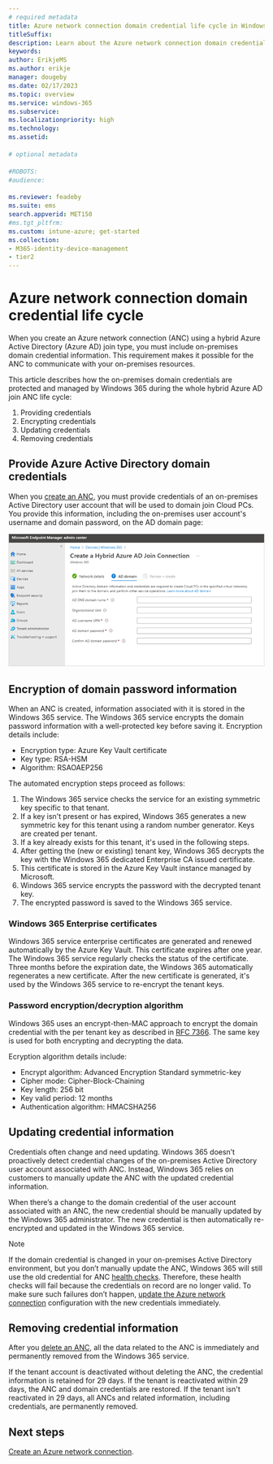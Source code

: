 ```yaml
---
# required metadata
title: Azure network connection domain credential life cycle in Windows 365
titleSuffix:
description: Learn about the Azure network connection domain credential life cycle in Windows 365.
keywords:
author: ErikjeMS  
ms.author: erikje
manager: dougeby
ms.date: 02/17/2023
ms.topic: overview
ms.service: windows-365
ms.subservice:
ms.localizationpriority: high
ms.technology:
ms.assetid: 

# optional metadata

#ROBOTS:
#audience:

ms.reviewer: feadeby
ms.suite: ems
search.appverid: MET150
#ms.tgt_pltfrm:
ms.custom: intune-azure; get-started
ms.collection:
- M365-identity-device-management
- tier2
---
```


# Azure network connection domain credential life cycle

When you create an Azure network connection (ANC) using a hybrid Azure Active Directory (Azure AD) join type, you must include on-premises domain credential information. This requirement makes it possible for the ANC to communicate with your on-premises resources.

This article describes how the on-premises domain credentials are protected and managed by Windows 365 during the whole hybrid Azure AD join ANC life cycle:

1. Providing credentials
2. Encrypting credentials
3. Updating credentials
4. Removing credentials

## Provide Azure Active Directory domain credentials

When you [create an ANC](create-azure-network-connection.md), you must provide credentials of an on-premises Active Directory user account that will be used to domain  join Cloud PCs. You provide this information, including the on-premises user account's username and domain password, on the AD domain page:

![Screenshot of AD domain page](./media/azure-network-connection-domain-credential/azure-ad-page.png)

## Encryption of domain password information

When an ANC is created, information associated with it is stored in the Windows 365 service. The Windows 365 service encrypts the domain password information with a well-protected key before saving it. Encryption details include:

- Encryption type: Azure Key Vault certificate
- Key type: RSA-HSM
- Algorithm: RSAOAEP256

The automated encryption steps proceed as follows:

1. The Windows 365 service checks the service for an existing symmetric key specific to that tenant.
2. If a key isn't present or has expired, Windows 365 generates a new symmetric key for this tenant using a random number generator. Keys are created per tenant.
3. If a key already exists for this tenant, it's used in the following steps.
4. After getting the (new or existing) tenant key, Windows 365 decrypts the key with the Windows 365 dedicated Enterprise CA issued certificate.
5. This certificate is stored in the Azure Key Vault instance managed by Microsoft.
6. Windows 365 service encrypts the password with the decrypted tenant key.
7. The encrypted password is saved to the Windows 365 service.

### Windows 365 Enterprise certificates

Windows 365 service enterprise certificates are generated and renewed automatically by the Azure Key Vault. This certificate expires after one year. The Windows 365 service regularly checks the status of the certificate. Three months before the expiration date, the Windows 365 automatically regenerates a new certificate. After the new certificate is generated, it's used by the Windows 365 service to re-encrypt the tenant keys.

### Password encryption/decryption algorithm

Windows 365 uses an encrypt-then-MAC approach to encrypt the domain credential with the per tenant key as described in [RFC 7366](https://www.rfc-editor.org/rfc/rfc7366). The same key is used for both encrypting and decrypting the data.

Ecryption algorithm details include:

- Encrypt algorithm: Advanced Encryption Standard symmetric-key
- Cipher mode: Cipher-Block-Chaining
- Key length: 256 bit
- Key valid period: 12 months
- Authentication algorithm: HMACSHA256

## Updating credential information

Credentials often change and need updating. Windows 365 doesn’t proactively detect credential changes of the on-premises Active Directory user account associated with ANC. Instead, Windows 365 relies on customers to manually update the ANC with the updated credential information.

When there’s a change to the domain credential of the user account associated with an ANC, the new credential should be manually updated by the Windows 365 administrator. The new credential is then automatically re-encrypted and updated in the Windows 365 service.

> [!NOTE]  
> If the domain credential is changed in your on-premises Active Directory environment, but you don’t manually update the ANC, Windows 365 will still use the old credential for ANC [health checks](health-checks.md). Therefore, these health checks will fail because the credentials on record are no longer valid. To make sure such failures don’t happen, [update the Azure network connection](edit-azure-network-connection.md) configuration with the new credentials immediately.

## Removing credential information

After you [delete an ANC](delete-azure-network-connection.md), all the data related to the ANC is immediately and permanently removed from the Windows 365 service.

If the tenant account is deactivated without deleting the ANC, the credential information is retained for 29 days. If the tenant is reactivated within 29 days, the ANC and domain credentials are restored. If the tenant isn't reactivated in 29 days, all ANCs and related information, including credentials, are permanently removed.

<!-- ########################## -->
## Next steps

[Create an Azure network connection](create-azure-network-connection.md).
